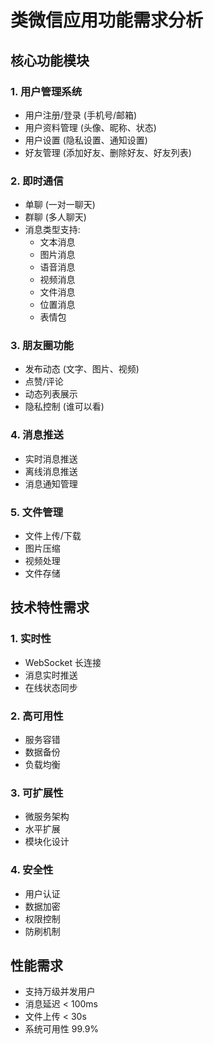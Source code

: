# 类微信应用功能需求分析

## 核心功能模块

### 1. 用户管理系统
- 用户注册/登录 (手机号/邮箱)
- 用户资料管理 (头像、昵称、状态)
- 用户设置 (隐私设置、通知设置)
- 好友管理 (添加好友、删除好友、好友列表)

### 2. 即时通信
- 单聊 (一对一聊天)
- 群聊 (多人聊天)
- 消息类型支持:
  - 文本消息
  - 图片消息
  - 语音消息
  - 视频消息
  - 文件消息
  - 位置消息
  - 表情包

### 3. 朋友圈功能
- 发布动态 (文字、图片、视频)
- 点赞/评论
- 动态列表展示
- 隐私控制 (谁可以看)

### 4. 消息推送
- 实时消息推送
- 离线消息推送
- 消息通知管理

### 5. 文件管理
- 文件上传/下载
- 图片压缩
- 视频处理
- 文件存储

## 技术特性需求

### 1. 实时性
- WebSocket 长连接
- 消息实时推送
- 在线状态同步

### 2. 高可用性
- 服务容错
- 数据备份
- 负载均衡

### 3. 可扩展性
- 微服务架构
- 水平扩展
- 模块化设计

### 4. 安全性
- 用户认证
- 数据加密
- 权限控制
- 防刷机制

## 性能需求
- 支持万级并发用户
- 消息延迟 < 100ms
- 文件上传 < 30s
- 系统可用性 99.9%